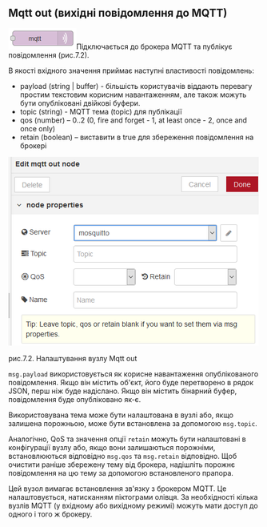 ## Mqtt out (вихідні повідомлення до MQTT)

![img](media/mqtt_out.png)Підключається до брокера MQTT та публікує повідомлення (рис.7.2).

В якості вхідного значення приймає наступні властивості повідомлень:

- payload (string | buffer) - більшість     користувачів віддають перевагу простим текстовим корисним навантаженням,     але також можуть бути опубліковані двійкові буфери.
- topic (string) - MQTT тема (topic) для публікації 
- qos (number) – 0..2 (0, fire and forget - 1, at     least once - 2, once and once only)
- retain (boolean) – виставити     в true     для збереження повідомлення на брокері

 

![img](media/7_2.png)

рис.7.2. Налаштування вузлу Mqtt out

`msg.payload` використовується як корисне навантаження опублікованого повідомлення. Якщо він містить об'єкт, його буде перетворено в рядок JSON, перш ніж буде надіслано. Якщо він містить бінарний буфер, повідомлення буде опубліковано як-є.

Використовувана тема може бути налаштована в вузлі або, якщо залишена порожньою, може бути встановлена за допомогою `msg.topic`.

Аналогічно, QoS та значення опції `retain` можуть бути налаштовані в конфігурації вузлу або, якщо вони залишаються порожніми, встановлюються відповідно `msg.qos` та `msg.retain` відповідно. Щоб очистити раніше збережену тему від брокера, надішліть порожнє повідомлення на цю тему за допомогою встановленого прапора.

Цей вузол вимагає встановлення зв'язку з брокером MQTT. Це налаштовується, натисканням піктограми олівця. За необхідності кілька вузлів MQTT (у вхідному або вихідному режимі) можуть мати доступ до одного і того ж брокеру.